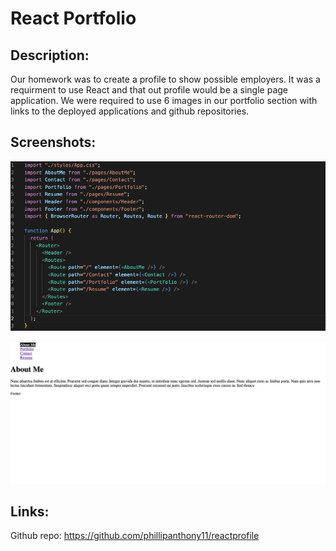# React Portfolio

## Description:

Our homework was to create a profile to show possible employers. It was a requirment to use React and that out profile would be a single page application. We were required to use 6 images in our portfolio section with links to the deployed applications and github repositories.

## Screenshots:

![Screenshot of code](/public/images/Screen%20Shot%202022-12-05%20at%204.06.25%20PM.png)

![Screenshot of an ugly, incomplete profile](/public/images/Screen%20Shot%202022-12-05%20at%204.06.35%20PM.png)

## Links:

Github repo: https://github.com/phillipanthony11/reactprofile
